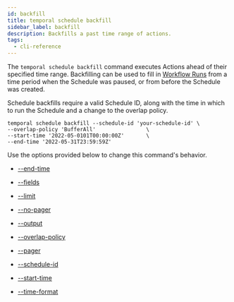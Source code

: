 ```yaml
---
id: backfill
title: temporal schedule backfill
sidebar_label: backfill
description: Backfills a past time range of actions.
tags:
  - cli-reference
---
```


The `temporal schedule backfill` command executes Actions ahead of their specified time range.
Backfilling can be used to fill in [Workflow Runs](/concepts/what-is-a-run-id) from a time period when the Schedule was paused, or from before the Schedule was created.

Schedule backfills require a valid Schedule ID, along with the time in which to run the Schedule and a change to the overlap policy.

```
temporal schedule backfill --schedule-id 'your-schedule-id' \
--overlap-policy 'BufferAll' 				\
--start-time '2022-05-0101T00:00:00Z'		\
--end-time '2022-05-31T23:59:59Z'
```

Use the options provided below to change this command's behavior.

- [--end-time](/cli/cmd-options/end-time)

- [--fields](/cli/cmd-options/fields)

- [--limit](/cli/cmd-options/limit)

- [--no-pager](/cli/cmd-options/no-pager)

- [--output](/cli/cmd-options/output)

- [--overlap-policy](/cli/cmd-options/overlap-policy)

- [--pager](/cli/cmd-options/pager)

- [--schedule-id](/cli/cmd-options/schedule-id)

- [--start-time](/cli/cmd-options/start-time)

- [--time-format](/cli/cmd-options/time-format)
